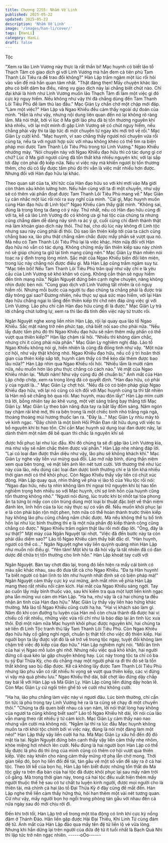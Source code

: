 ```yaml
---
title: Chương 2255: Nhắm Về Linh
published: 2025-05-22
updated: 2025-05-22
description: 'Nhắm Về Linh'
image: '/images/han-li/cover/'
tags: [HanLi]
category: HanLi
draft: false
---
```


Tộc

"Xem ra lão Linh Vương này thực là rất thần bí! Mạc huynh có biết
lão tổ Thạch Tâm có giao dịch gì với Linh Vương mà hắn đem cả
tiên phù Tam Thanh Lôi Tiêu ra để trao đổi không?" Hàn Lập trầm
ngâm một lúc rồi hỏi vào vấn đề mà hắn quan tâm nhất.
"Thật đáng thẹn! Mấy chuyện khác lão phu có biết dăm ba điều,
riêng vụ giao dịch này lại chẳng biết chút nào. Chỉ đại khái là hình
như Linh Vương muốn lão Thạch Tâm đi làm một việc gì đó cực
kỳ nguy hiểm. Nếu không như vậy thì đã chẳng dùng đến Tam
Thanh Lôi Tiêu Phù để làm thù lao đâu." Mạc Giản Ly chần chờ
một chặp mới đáp.
"Làm một việc?" Hàn Lập và Ngao Khiếu đều cảm thấy ngoài dự
đoán của mình.
"Hẳn là như vậy, nhưng nội dung liên quan đến nó lại không rõ
ràng lắm. Mà nói thật, bởi vì lúc ở Ma giới lão phu đã bị tổn
thương nguyên khí khá nhiều, với lại một mình đi gặp Linh Vương
sẽ có chút nguy hiểm, nếu chẳng phải vậy thì ta lập tức đi một
chuyến từ ngay khi mới trở về rồi." Mạc Giản Ly cười khổ.
"Mạc huynh, vì sao chẳng thấy ngươi nói chuyện vừa rồi cùng ta,
nếu ta với ngươi hợp sức với nhau không khéo có thể tìm ra biện
pháp moi được Tam Thanh Lôi Tiêu Phù trong túi Linh Vương."
Ngao Khiếu nhướng mày.
"Nói chuyện này với Ngao Khiếu đạo hữu thì có tác dụng gì cơ
chứ? Lúc ở Ma giới ngươi cũng đã tổn thất khá nhiều nguyên khí,
với lại sắp tới đây còn phải độ kiếp nữa. Nếu vì việc này mà khiến
ngươi bị tổn thương thêm, cho dù có lấy được tấm phù đó thì vẫn
là việc mất nhiều hơn được. Nhưng đối với Hàn đạo hữu lại khác.

Theo quan sát của ta, khí tức của Hàn đạo hữu so với khi mới vào
Ma giới còn thâm xâu khôn lường hơn. Nếu hắn cùng với ta đi một
chuyến, như vậy sẽ có thêm vài phần đoạt được Tam Thanh Lôi
Tiêu Phù mang về." Mạc Giản Ly cân nhắc một lúc rồi nói ra suy
nghĩ của mình.
"Cái gì, Mạc huynh muốn cùng Hàn đạo hữu đi Linh tộc!" Ngao
Khiếu cảm thấy giật mình.
"Không sai, đúng là trong lòng ta đang có ý này. Thứ nhất, nếu có
Hàn đạo hữu cùng đi với ta, kể cả lão Linh Vương đó có không ưa
gì hai tộc của chúng ta nhưng cũng chẳng dám dễ dàng nảy sinh
ra ác ý gì, cuối cùng chỉ đành thành thật mà làm khoản giao dịch
này thôi. Thứ hai, cho dù lúc này không đi Linh tộc nhưng sau này
cũng phải đi thôi. Dù sao lần thiên kiếp tới của ta cách cũng
chẳng bao xa, lão phu thật chẳng nắm chắc được mấy phần sẽ
vượt qua nó. Mà nếu có Tam Thanh Lôi Tiêu Phù lại là việc khác.
Hơn nữa đối với Hàn đạo hữu nó vẫn có tác dụng. Không chừng
mấy lần thiên kiếp sau này chính nó sẽ giúp chúng ta giữ lại tính
mạng cũng nên." Mạc Giản Ly thản nhiên nói toạc ra ý định trong
lòng mình.
Sắc mặt của Ngao Khiếu biến đổi liên miên, trong lúc này chẳng
nói được điều gì.
Mà Hàn Lập cũng trầm ngâm suy tư.
"Mạc tiền bối! Nếu Tam Thanh Lôi Tiêu Phù trân quý như vậy chỉ
e là yêu cầu của Linh Vương sẽ khó khăn vô cùng. Không cẩn
thận sẽ nguy hiểm đến tính mạng nữa." Ngân Nguyệt đứng bên
cạnh nghe chuyện, nàng không nhịn được bèn nói.
"Cùng giao dịch với Linh Vương tất nhiên là có nguy hiểm rồi.
Nhưng mỗi bước của người tu đạo chúng ta chẳng phải là được
trải đầy trông gai sao? Đương nhiên, nếu thực sự quá sức mạo
hiểm, với lại Hàn đạo hữu chẳng ngại lo lắng đến thiên kiếp thì
chớ nên đáp ứng việc gì với Linh Vương. Lão phu chỉ cần Hàn
đạo hữu cùng đi là được." Mạc Giản Ly trả lời chẳng chút lưỡng
lự, xem ra thì lão đã tính đến việc này từ trước rồi.

Ngân Nguyệt nghe xong liền nhìn Hàn Lập, rội lại quay qua lão tổ
Ngao Khiếu. Sắc mặt nàng trở nên phức tạp, chả biết nói sao cho
phải nữa.
"Nếu lấy được tấm phù đó thì Ngao Khiếu đạo hữu sẽ nắm thêm
mấy phần có thể vượt qua thiên kiếp?" Hàn lập chậm rãi hỏi.
"Nhiều thì không dám chắc, nhưng chí ít cũng phải nửa phần."
Mạc Giản Ly nghiêm nghị đáp.
Lão tổ Ngao Khiếu không nói gì, hiển nhiên là cũng đã đồng tình
như vậy.
"Một nửa cơ hội, như vậy thật không nhỏ. Ngao Khiếu đạo hữu,
nếu cố ý trì hoãn thời gian của thiên kiếp sắp tới, huynh cảm thấy
có thể kéo dài thêm được bao lâu nữa?" Hàn Lập nhìn qua Ngao
Khiếu rồi hỏi.
"Nhiều lắm là mười năm nữa, nếu muốn hơn lão phu thực chẳng
có cách nào." Vẻ mặt của Ngao Khiếu nhăn lại.
"Mười năm! Như vậy cũng đủ để chuẩn bị." Ánh mắt của Hàn Lập
chớp chớp, xem ra trong lòng đã có quyết định.
"Hàn đạo hữu, có phải ý của ngươi là..." Mạc Giản Ly chợt hỏi.
"Nếu đã có có biện pháp giúp Ngao Khiếu đạo hữu, với lại nó
cũng có ích đối với Mạc huynh cùng ta thì tất nhiên là Hàn mỗ sẽ
chẳng bỏ qua rồi. Mạc huynh, mau đón lấy!" Hàn Lập mỉm cười
trả lời, bỗng nhiên tay áo khẽ vung, một vệt sáng trắng bay thẳng
tới Mạc Giản Ly. Mạc Giản Ly theo bản năng đưa tay ra bắt lấy
đốm sáng. Năm ngón tay chậm rãi khẽ mở, thì ra bên trong là một
chiếc bình nhỏ trắng ngà ngà, thoảng thoảng mùi hương thuốc
lan ra.
"Đây là..." Mạc Giản Ly nhíu mày tỏ vẻ kinh ngạc.
"Đây chính là một bình Hồi Phần Đan rất hữu dụng với việc tu bổ
nguyên khí bị hao tổn. Chỉ cần Mạc huynh sử dụng loại đan dược
này, lại dành thêm một năm để bế quan thì chắc là nguyên khí sẽ

được hồi phục lại như lúc đầu. Khi đó chúng ta sẽ đi gặp lão Linh
Vương kia, mà như vậy sẽ nắm chắc thêm được vài phần." Hàn
Lập nhẹ nhàng đáp lời.
"Lại có loại đan được thần diệu như vậy, lão phu sẽ không khách
khí." Mạc Giản Ly nghe vậy liền vui mừng quá đỗi. Lão mở nắp
bình, dùng thần niệm xem qua bên trong, vẻ mặt liền ánh lên nét
tươi cười.
Với thương thế như lúc này của lão, nếu dùng các loại đan dược
bình thường chỉ e là tốn khá nhiều thời gian mới có thể khôi phục.
Còn Ngao Khiếu thấy vậy liền có chút xúc động.
Hàn Lập quay qua, nhìn thẳng về phía vị lão tổ của Yêu tộc rồi
nói:
"Ngao đạo hữu, nếu ta nhìn không lầm thì ngoại trừ nguyên khí bị
hao tổn nghiêm trọng hơn nhiều so với Mạc huynh, chỉ sợ linh hồn
của huynh cũng tổn thương không nhỏ."
"Ngươi nói đúng, lúc trước khi bị nhốt tại tòa phong ấn ta từng bị
mấy con côn trùng dùng một loại bí thuật đặc biệt về thần niệm
đánh lén, linh hồn của ta lúc này thực sự có vấn đề. Nếu muốn
khôi phục lại e là còn phải bận rộn một phen, hơn nữa có thể
hoàn thành trước thiên kiếp hay không lão phu cũng chẳng nắm
chắc được. Mà nếu không thể tu bổ linh hồn lại như lúc bình
thường thì e là một nửa phần độ kiếp thành công cũng chẳng có
được." Ngao Khiếu trầm ngâm thật lâu rồi mới đáp lời.
"Ông, đây là sự thật?" Mặt mày của Ngân Nguyệt tái nhợt.
"Việc đã đến bước này ta còn phải dấu diếm sao?" Lão tổ Ngao
Khiếu cảm thấy bất đắc dĩ.
"Hàn huynh, ngươi có thể có..." Ngân Nguyệt nghe vậy liền quýnh
quáng nhìn Hàn Lập như muốn nói điều gì.
"Yên tâm! Một khi ta đã hỏi vậy là tất nhiên đã có đan dược để
chữa trị tổn thường cho linh hồn." Hàn Lập khoát tay cười với

Ngân Nguyệt. Bàn tay chợt đảo lại, trong đó liền hiện ra mấy cái
bình có màu sắc khác nhau, sau đó đưa tất cả cho Ngao Khiếu.
"Đa tạ Hàn huynh! Ta biết người có bản lĩnh to lớn như huynh nhất
định sẽ có biện pháp mà!" Ngân Nguyệt cảm thấy cực kỳ vui
mừng, ánh mắt nhìn về phía Hàn Lập mang theo rất nhiều nỗi
cảm kích.
Hai mắt của Ngao Khiếu sáng ngời. Tay áo cuốn lấy mấy bình
thuốc vào, sau khi kiểm tra qua một lượt liền kinh ngạc pha lẫn
mừng vui cám ơn Hàn Lập.
"Ha ha, như vậy là cả hai chúng ta đều nhận ân tình của Hàn đạo
hữu." Mạc Giản Ly thấy vậy liền hào hứng khác thường.
Mà lão tổ Ngao Khiếu cũng cười ha ha.
"Hai vị khách sáo làm gì. Năm đó khi con đường tu luyện của Hàn
mỗ còn chưa thành đã được hai vị chiếu cố rất nhiều, những việc
vừa rồi chỉ như là báo đáp lại ân tình lúc xưa thôi. Đợi một năm
nữa Mạc huynh khôi phục được nguyên khí, hai chúng ta sẽ liền
đi Linh Tộc tranh thủ lấy Tam Thanh Lôi Tiêu Phù. Còn Ngao
Khiếu đạo hữu hãy cố gắng nghỉ ngơi, chuẩn bị thật tốt cho việc
độ thiên kiếp. Hai người bọn ta lấy được vật đó là sẽ trở về trong
tộc ngay, tuyệt đối không làm chậm trễ việc độ kiếp của đạo hữu."
Hàn Lập nghiêm nghị nói.
"Mối ân tình của hai vị Ngao mỗ luôn ghi nhớ. Nhưng nếu việc
quá khó khăn, hai người đừng cố quá kẻo lại gặp chuyện không
hay. Lúc này trong tộc ta chỉ có ba tu sỹ Đại Thừa Kỳ, cho dù
chẳng may một người phải ra đi thì đó sẽ là tổn thất không sao bù
đắp được. Kể cả không lấy được Tam Thanh Lôi Tiêu Phù nhưng
lão phu vẫn có rất nhiều hi vọng sẽ vượt qua thiên kiếp, các vị
đừng vì vậy mà quá phiêu lưu." Ngao Khiếu thở dài, bất chợt lão
đứng dậy chắp tay bái lễ với Hàn Lập và Mà Giản Ly.
Hàn Lập cũng liền đứng dậy hoàn lễ.
Còn Mạc Giản Ly cứ ngồi trên ghế tỏ vẻ cười như không cười.

"Ha ha, lão phu chẳng làm việc này vì ngươi đâu. Lúc bình
thường, chỉ cần tin tức lá phù trong tay Linh Vương hé ra là ta
cũng sẽ chạy đi một chuyến thôi."
"Chúng ta đã quen biết nhau cả vạn năm, lời nói thật lòng hay
không của ngươi ta cũng không biết sao!" Lão tổ Ngao Khiếu hít
dài, lời nói của lão vẫn mang theo rất nhiều ý tứ cảm kích.
Mạc Giản Ly cảm thấy nao nao nhưng vẫn cười mà không nói.
"Ngẫm lại thì ra lúc đầu Mạc huynh không muốn ta rời khỏi tộc
chính bởi vì việc này, đúng là nói một đàng làm một nẻo!" Hàn
Lập thấy vậy liền cười ha ha.
Mà Mạc Giản Ly xấu hổ đến độ đỏ mặt tía tai.
Ngân Nguyệt đứng bên cạnh thấy vậy liền cảm thấy nhẹ nhõm,
khóe miệng hơi nhếch lên cười.
Nếu đúng là hai người bọn Hàn Lập có thể lấy được lá phù đó thì
ông của mình cũng có thêm cơ hội vượt qua thiên kiếp. Việc này
khiến cho nàng cảm thấy mừng rỡ pha lẫn chờ mong.
Thời gian tiếp đó, bọn họ liền đổi đề tài, tán gẫu về một số vấn đề
sảy ra ở cả hai tộc.
Theo lời kể của bọn họ, Hàn Lập liền biết được những tổn thất do
Ma tộc gây ra trên địa bàn của hai tộc đã được khôi phục lại sau
mấy năm trời cố gắng.
Mà trong thời gian này, trong cả hai tộc đều xuất hiện thêm mấy
người thuộc thế hệ sau có tư chất tu luyện kinh người, được mọi
người cho là thiên tài, mà chính cả hai lão tổ Đại Thừa Kỳ ở đây
cũng để mắt đến.
Hàn Lập nghe thế liền cảm thấy hứng thú, hỏi han thêm một vài
nét tương quan.
Cứ như vậy, mấy người bọn họ ngồi trong phòng tán gẫu với
nhau đến cả nửa ngày sau đó mới chịu rời đi.

Đến khi trời tối, Hàn Lập trở về trong một tòa động có linh khí cực
kỳ nồng đậm ở Thánh Đảo. Hắn liền gặp được Hải Đại Thiếu, Khi
Linh Tử cùng đám đệ tử.
Ánh mắt của Hàn Lập đảo qua mấy tên đệ tử liền lộ vẻ vừa lòng.
Nhưng khi hắn dừng lại trên người của đứa đệ tử ít tuổi nhất là
Bạch Quả Nhi thì lập tức trở nên ngạc nhiên.
------oOo------
